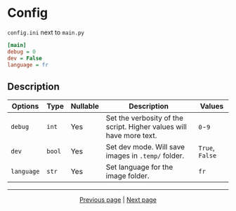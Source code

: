 # Config

`config.ini` next to `main.py`

```ini
[main]
debug = 0
dev = False
language = fr
```

## Description

| Options    | Type   | Nullable | Description                                                         | Values          |
|------------|--------|----------|---------------------------------------------------------------------|-----------------|
| `debug`    | `int`  | Yes      | Set the verbosity of the script. Higher values will have more text. | `0`-`9`         |
| `dev`      | `bool` | Yes      | Set dev mode. Will save images in `.temp/` folder.                  | `True`, `False` |
| `language` | `str`  | Yes      | Set language for the image folder.                                  | `fr`            |

<hr>

<div align="center">
<a href="https://github.com/kevingrillet/Py-ForzaHorizon5-Tools/wiki/Home">Previous page</a>
|
<a href="https://github.com/kevingrillet/Py-ForzaHorizon5-Tools/wiki/Requirements">Next page</a>
</div>
